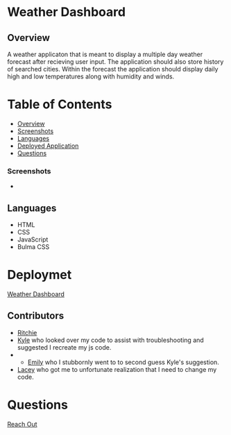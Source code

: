 # Weather Dashboard

## Overview
A weather applicaton that is meant to display a multiple day weather forecast after recieving user input.
The application should also store history of searched cities. Within the forecast the application should display daily high and low temperatures along with humidity and winds.

# Table of Contents
- [Overview](#Overview)
- [Screenshots](#Screenshots)
- [Languages](#Languages)
- [Deployed Application](#Deployment)
- [Questions](#Questions)

### Screenshots
-

## Languages
- HTML
- CSS
- JavaScript
- Bulma CSS

# Deploymet
[Weather Dashboard](https://xritchie91.github.io/Weather-Dashboard/)

## Contributors
- [Ritchie](https://www.github.com/xRitchie91)
- [Kyle](https://www.github.com/kjmckinley) who looked over my code to assist with troubleshooting and suggested I recreate my js code.
- - [Emily](https://www.github.com/emilyepozzi) who I stubbornly went to to second guess Kyle's suggestion.
- [Lacey](https://www.github.com/lacey-griffith) who got me to  unfortunate realization that I need to change my code.

# Questions
[Reach Out](https://github.com/xRitchie91)
